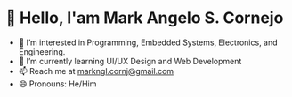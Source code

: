 # 👋 Hello, I'am Mark Angelo S. Cornejo
- 👀 I’m interested in Programming, Embedded Systems, Electronics, and Engineering.
- 🌱 I’m currently learning UI/UX Design and Web Development
- 📫 Reach me at markngl.cornj@gmail.com
- 😄 Pronouns: He/Him

<!---
maan-cornj/maan-cornj is a ✨ special ✨ repository because its `README.md` (this file) appears on your GitHub profile.
You can click the Preview link to take a look at your changes.
--->

